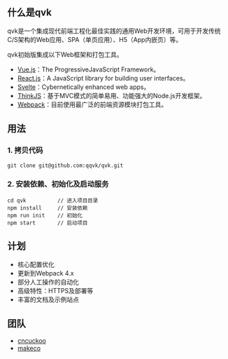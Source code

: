 ## 什么是qvk

qvk是一个集成现代前端工程化最佳实践的通用Web开发环境，可用于开发传统C/S架构的Web应用、SPA（单页应用）、H5（App内嵌页）等。

qvk初始版集成以下Web框架和打包工具。

- [Vue.js](https://vuejs.org/)：The ProgressiveJavaScript Framework。
- [React.js](https://reactjs.org/)：A JavaScript library for building user interfaces。
- [Svelte](https://svelte.dev/)：Cybernetically enhanced web apps。
- [ThinkJS](https://thinkjs.org/)：基于MVC模式的简单易用、功能强大的Node.js开发框架。
- [Webpack](https://webpack.js.org/)：目前使用最广泛的前端资源模块打包工具。


## 用法 

### 1. 拷贝代码

```
git clone git@github.com:qqvk/qvk.git
```

### 2. 安装依赖、初始化及启动服务

```
cd qvk          // 进入项目目录
npm install     // 安装依赖
npm run init    // 初始化
npm start       // 启动项目
```

## 计划

- 核心配置优化
- 更新到Webpack 4.x
- 部分人工操作的自动化
- 高级特性：HTTPS及部署等
- 丰富的文档及示例站点

## 团队

- [cncuckoo](https://github.com/cncuckoo)
- [makeco](https://github.com/makeco)